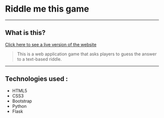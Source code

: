 #  Riddle me this game

----
## What is this?

[Click here to see a live version of the website](https://riddle-me-game.herokuapp.com/)

> This is a web application game that asks players to guess the answer to a text-based riddle.
----
## Technologies used :
* HTML5
* CSS3
* Bootstrap
* Python
* Flask